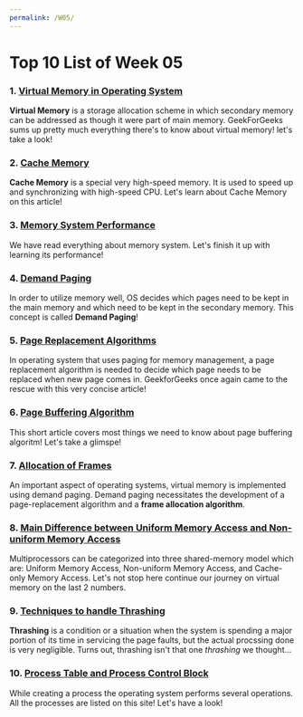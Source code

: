 ```yaml
---
permalink: /W05/
---
```


# Top 10 List of Week 05

### 1. [Virtual Memory in Operating System](https://www.geeksforgeeks.org/virtual-memory-in-operating-system/)
**Virtual Memory** is a storage allocation scheme in which secondary memory can be addressed as though it were part of main memory. GeekForGeeks sums up pretty much everything there's to know about virtual memory! let's take a look!

### 2. [Cache Memory](https://www.geeksforgeeks.org/cache-memory-in-computer-organization/)
**Cache Memory** is a special very high-speed memory. It is used to speed up and synchronizing with high-speed CPU. Let's learn about Cache Memory on this article!

### 3. [Memory System Performance](https://www.sciencedirect.com/topics/computer-science/memory-system-performance)
We have read everything about memory system. Let's finish it up with learning its performance!

### 4. [Demand Paging](https://www.javatpoint.com/os-demand-paging)
In order to utilize memory well, OS decides which pages need to be kept in the main memory and which need to be kept in the secondary memory. This concept is called **Demand Paging**!

### 5. [Page Replacement Algorithms](https://www.geeksforgeeks.org/page-replacement-algorithms-in-operating-systems/)
In operating system that uses paging for memory management, a page replacement algorithm is needed to decide which page needs to be replaced when new page comes in. GeekforGeeks once again came to the rescue with this very concise article!

### 6. [Page Buffering Algorithm](https://www.cs.jhu.edu/~yairamir/cs418/os6/tsld025.htm)
This short article covers most things we need to know about page buffering algoritm! Let's take a glimspe!

### 7. [Allocation of Frames](https://www.geeksforgeeks.org/operating-system-allocation-frames/)
An important aspect of operating systems, virtual memory is implemented using demand paging. Demand paging necessitates the development of a page-replacement algorithm and a **frame allocation algorithm**.

### 8. [Main Difference between Uniform Memory Access and Non-uniform Memory Access](https://www.geeksforgeeks.org/difference-between-uniform-memory-access-uma-and-non-uniform-memory-access-numa/)
Multiprocessors can be categorized into three shared-memory model which are: Uniform Memory Access, Non-uniform Memory Access, and Cache-only Memory Access. Let's not stop here continue our journey on virtual memory on the last 2 numbers.

### 9. [Techniques to handle Thrashing](https://www.geeksforgeeks.org/techniques-to-handle-thrashing/)
**Thrashing** is a condition or a situation when the system is spending a major portion of its time in servicing the page faults, but the actual procssing done is very negligible. Turns out, thrashing isn't that one *thrashing* we thought...

### 10. [Process Table and Process Control Block](https://www.geeksforgeeks.org/process-table-and-process-control-block-pcb/)
While creating a process the operating system performs several operations. All the processes are listed on this site! Let's have a look!